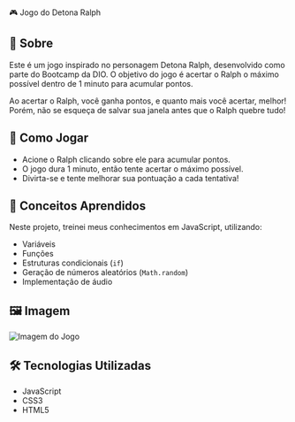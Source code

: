 🎮 Jogo do Detona Ralph

## 📖 Sobre
Este é um jogo inspirado no personagem Detona Ralph, desenvolvido como parte do Bootcamp da DIO. O objetivo do jogo é acertar o Ralph o máximo possível dentro de 1 minuto para acumular pontos. 

Ao acertar o Ralph, você ganha pontos, e quanto mais você acertar, melhor! Porém, não se esqueça de salvar sua janela antes que o Ralph quebre tudo!

## 🚀 Como Jogar
- Acione o Ralph clicando sobre ele para acumular pontos.
- O jogo dura 1 minuto, então tente acertar o máximo possível.
- Divirta-se e tente melhorar sua pontuação a cada tentativa!


## 🎯 Conceitos Aprendidos
Neste projeto, treinei meus conhecimentos em JavaScript, utilizando:
- Variáveis
- Funções
- Estruturas condicionais (`if`)
- Geração de números aleatórios (`Math.random`)
- Implementação de áudio

## 🖼 Imagem
![Imagem do Jogo]()

## 🛠 Tecnologias Utilizadas
- JavaScript
- CSS3
- HTML5
